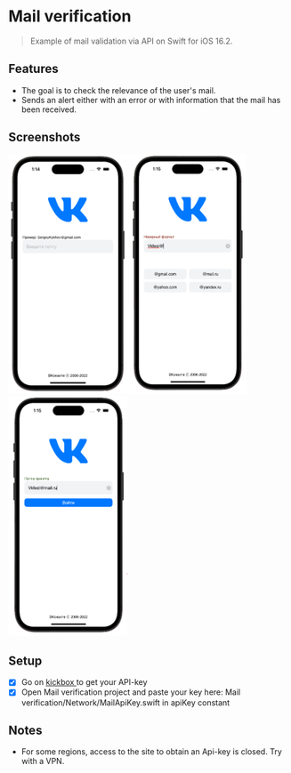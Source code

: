 # Mail verification 
> Example of mail validation via API on Swift for iOS 16.2.

## Features
- The goal is to check the relevance of the user's mail.
- Sends an alert either with an error or with information that the mail has been received.

## Screenshots
<img src="https://github.com/SergeyKykhov/Mail-verification-Vkontakte/blob/main/Screenshots/1.png" width="214" height="432"><img src="https://github.com/SergeyKykhov/Mail-verification-Vkontakte/blob/main/Screenshots/2.png" width="214" height="432"><img src="https://github.com/SergeyKykhov/Mail-verification-Vkontakte/blob/main/Screenshots/3.png" width="214" height="432">

## Setup
- [x] Go on [ kickbox ]( https://kickbox.com)to get your API-key
- [x] Open Mail verification project and paste your key here: Mail verification/Network/MailApiKey.swift in apiKey constant

## Notes
- For some regions, access to the site to obtain an Api-key is closed. Try with a VPN.

